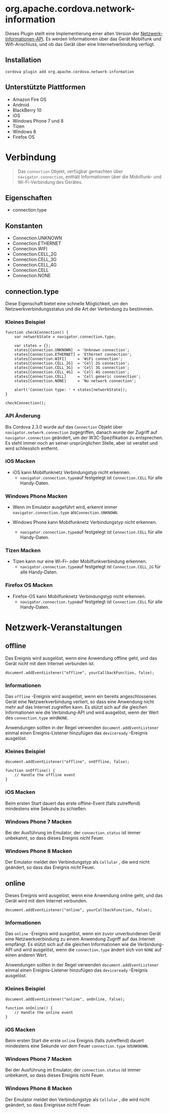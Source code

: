 <!---
    Licensed to the Apache Software Foundation (ASF) under one
    or more contributor license agreements.  See the NOTICE file
    distributed with this work for additional information
    regarding copyright ownership.  The ASF licenses this file
    to you under the Apache License, Version 2.0 (the
    "License"); you may not use this file except in compliance
    with the License.  You may obtain a copy of the License at

      http://www.apache.org/licenses/LICENSE-2.0

    Unless required by applicable law or agreed to in writing,
    software distributed under the License is distributed on an
    "AS IS" BASIS, WITHOUT WARRANTIES OR CONDITIONS OF ANY
    KIND, either express or implied.  See the License for the
    specific language governing permissions and limitations
    under the License.
-->

# org.apache.cordova.network-information

Dieses Plugin stellt eine Implementierung einer alten Version der [Netzwerk-Informationen-API][1]. Es werden Informationen über das Gerät Mobilfunk und Wifi-Anschluss, und ob das Gerät über eine Internetverbindung verfügt.

 [1]: http://www.w3.org/TR/2011/WD-netinfo-api-20110607/

## Installation

    cordova plugin add org.apache.cordova.network-information
    

## Unterstützte Plattformen

*   Amazon Fire OS
*   Android
*   BlackBerry 10
*   iOS
*   Windows Phone 7 und 8
*   Tizen
*   Windows 8
*   Firefox OS

# Verbindung

> Das `connection` Objekt, verfügbar gemachten über `navigator.connection`, enthält Informationen über die Mobilfunk- und Wi-Fi-Verbindung des Gerätes.

## Eigenschaften

*   connection.type

## Konstanten

*   Connection.UNKNOWN
*   Connection.ETHERNET
*   Connection.WIFI
*   Connection.CELL_2G
*   Connection.CELL_3G
*   Connection.CELL_4G
*   Connection.CELL
*   Connection.NONE

## connection.type

Diese Eigenschaft bietet eine schnelle Möglichkeit, um den Netzwerkverbindungsstatus und die Art der Verbindung zu bestimmen.

### Kleines Beispiel

    function checkConnection() {
        var networkState = navigator.connection.type;
    
        var states = {};
        states[Connection.UNKNOWN]  = 'Unknown connection';
        states[Connection.ETHERNET] = 'Ethernet connection';
        states[Connection.WIFI]     = 'WiFi connection';
        states[Connection.CELL_2G]  = 'Cell 2G connection';
        states[Connection.CELL_3G]  = 'Cell 3G connection';
        states[Connection.CELL_4G]  = 'Cell 4G connection';
        states[Connection.CELL]     = 'Cell generic connection';
        states[Connection.NONE]     = 'No network connection';
    
        alert('Connection type: ' + states[networkState]);
    }
    
    checkConnection();
    

### API Änderung

Bis Cordova 2.3.0 wurde auf das `Connection` Objekt über `navigator.network.connection` zugegriffen, danach wurde der Zugriff auf `navigator.connection` geändert, um der W3C-Spezifikation zu entsprechen. Es steht immer noch an seiner ursprünglichen Stelle, aber ist veraltet und wird schliesslich entfernt.

### iOS Macken

*   iOS kann Mobilfunknetz Verbindungstyp nicht erkennen. 
    *   `navigator.connection.type`auf festgelegt ist `Connection.CELL` für alle Handy-Daten.

### Windows Phone Macken

*   Wenn im Emulator ausgeführt wird, erkennt immer `navigator.connection.type` als`Connection.UNKNOWN`.

*   Windows Phone kann Mobilfunknetz Verbindungstyp nicht erkennen.
    
    *   `navigator.connection.type`auf festgelegt ist `Connection.CELL` für alle Handy-Daten.

### Tizen Macken

*   Tizen kann nur eine Wi-Fi- oder Mobilfunkverbindung erkennen. 
    *   `navigator.connection.type`auf festgelegt ist `Connection.CELL_2G` für alle Handy-Daten.

### Firefox OS Macken

*   Firefox-OS kann Mobilfunknetz Verbindungstyp nicht erkennen. 
    *   `navigator.connection.type`auf festgelegt ist `Connection.CELL` für alle Handy-Daten.

# Netzwerk-Veranstaltungen

## offline

Das Ereignis wird ausgelöst, wenn eine Anwendung offline geht, und das Gerät nicht mit dem Internet verbunden ist.

    document.addEventListener("offline", yourCallbackFunction, false);
    

### Informationen

Das `offline` -Ereignis wird ausgelöst, wenn ein bereits angeschlossenes Gerät eine Netzwerkverbindung verliert, so dass eine Anwendung nicht mehr auf das Internet zugreifen kann. Es stützt sich auf die gleichen Informationen wie die Verbindung-API und wird ausgelöst, wenn der Wert des `connection.type` wird`NONE`.

Anwendungen sollten in der Regel verwenden `document.addEventListener` einmal einen Ereignis-Listener hinzufügen das `deviceready` -Ereignis ausgelöst.

### Kleines Beispiel

    document.addEventListener("offline", onOffline, false);
    
    function onOffline() {
        // Handle the offline event
    }
    

### iOS Macken

Beim ersten Start dauert das erste offline-Event (falls zutreffend) mindestens eine Sekunde zu schießen.

### Windows Phone 7 Macken

Bei der Ausführung im Emulator, der `connection.status` ist immer unbekannt, so dass dieses Ereignis *nicht* Feuer.

### Windows Phone 8 Macken

Der Emulator meldet den Verbindungstyp als `Cellular` , die wird nicht geändert, so dass das Ereignis *nicht* Feuer.

## online

Dieses Ereignis wird ausgelöst, wenn eine Anwendung online geht, und das Gerät wird mit dem Internet verbunden.

    document.addEventListener("online", yourCallbackFunction, false);
    

### Informationen

Das `online` -Ereignis wird ausgelöst, wenn ein zuvor unverbundenen Gerät eine Netzwerkverbindung zu einem Anwendung Zugriff auf das Internet empfängt. Es stützt sich auf die gleichen Informationen wie die Verbindung-API und wird ausgelöst, wenn die `connection.type` ändert sich von `NONE` auf einen anderen Wert.

Anwendungen sollten in der Regel verwenden `document.addEventListener` einmal einen Ereignis-Listener hinzufügen das `deviceready` -Ereignis ausgelöst.

### Kleines Beispiel

    document.addEventListener("online", onOnline, false);
    
    function onOnline() {
        // Handle the online event
    }
    

### iOS Macken

Beim ersten Start die erste `online` Ereignis (falls zutreffend) dauert mindestens eine Sekunde vor dem Feuer `connection.type` ist`UNKNOWN`.

### Windows Phone 7 Macken

Bei der Ausführung im Emulator, der `connection.status` ist immer unbekannt, so dass dieses Ereignis *nicht* Feuer.

### Windows Phone 8 Macken

Der Emulator meldet den Verbindungstyp als `Cellular` , die wird nicht geändert, so dass Ereignisse *nicht* Feuer.